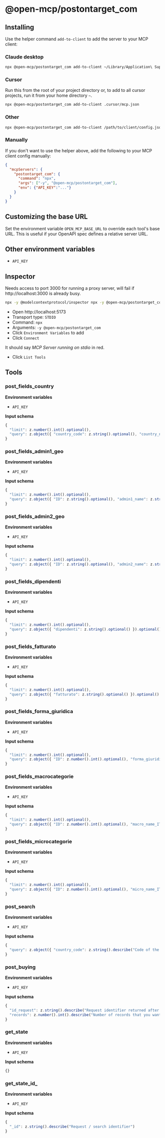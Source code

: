 # @open-mcp/postontarget_com

## Installing

Use the helper command `add-to-client` to add the server to your MCP client:

### Claude desktop

```bash
npx @open-mcp/postontarget_com add-to-client ~/Library/Application\ Support/Claude/claude_desktop_config.json
```

### Cursor

Run this from the root of your project directory or, to add to all cursor projects, run it from your home directory `~`.

```bash
npx @open-mcp/postontarget_com add-to-client .cursor/mcp.json
```

### Other

```bash
npx @open-mcp/postontarget_com add-to-client /path/to/client/config.json
```

### Manually

If you don't want to use the helper above, add the following to your MCP client config manually:

```json
{
  "mcpServers": {
    "postontarget_com": {
      "command": "npx",
      "args": ["-y", "@open-mcp/postontarget_com"],
      "env": {"API_KEY":"..."}
    }
  }
}
```

## Customizing the base URL

Set the environment variable `OPEN_MCP_BASE_URL` to override each tool's base URL. This is useful if your OpenAPI spec defines a relative server URL.

## Other environment variables

- `API_KEY`

## Inspector

Needs access to port 3000 for running a proxy server, will fail if http://localhost:3000 is already busy.

```bash
npx -y @modelcontextprotocol/inspector npx -y @open-mcp/postontarget_com
```

- Open http://localhost:5173
- Transport type: `STDIO`
- Command: `npx`
- Arguments: `-y @open-mcp/postontarget_com`
- Click `Environment Variables` to add
- Click `Connect`

It should say _MCP Server running on stdio_ in red.

- Click `List Tools`

## Tools

### post_fields_country

**Environment variables**

- `API_KEY`

**Input schema**

```ts
{
  "limit": z.number().int().optional(),
  "query": z.object({ "country_code": z.string().optional(), "country_name_EN": z.string().optional(), "country_name_IT": z.string().optional() }).optional()
}
```

### post_fields_admin1_geo

**Environment variables**

- `API_KEY`

**Input schema**

```ts
{
  "limit": z.number().int().optional(),
  "query": z.object({ "ID": z.string().optional(), "admin1_name": z.string().optional(), "admin1_name_ascii": z.string().optional(), "country_code": z.string().optional() }).optional()
}
```

### post_fields_admin2_geo

**Environment variables**

- `API_KEY`

**Input schema**

```ts
{
  "limit": z.number().int().optional(),
  "query": z.object({ "ID": z.string().optional(), "admin2_name": z.string().optional(), "admin2_name_ascii": z.string().optional(), "country_code": z.string().optional(), "id_admin1": z.string().optional() }).optional()
}
```

### post_fields_dipendenti

**Environment variables**

- `API_KEY`

**Input schema**

```ts
{
  "limit": z.number().int().optional(),
  "query": z.object({ "dipendenti": z.string().optional() }).optional()
}
```

### post_fields_fatturato

**Environment variables**

- `API_KEY`

**Input schema**

```ts
{
  "limit": z.number().int().optional(),
  "query": z.object({ "fatturato": z.string().optional() }).optional()
}
```

### post_fields_forma_giuridica

**Environment variables**

- `API_KEY`

**Input schema**

```ts
{
  "limit": z.number().int().optional(),
  "query": z.object({ "ID": z.number().int().optional(), "forma_giuridica": z.string().optional(), "country_code": z.string().optional() }).optional()
}
```

### post_fields_macrocategorie

**Environment variables**

- `API_KEY`

**Input schema**

```ts
{
  "limit": z.number().int().optional(),
  "query": z.object({ "ID": z.number().int().optional(), "macro_name_IT": z.string().optional(), "macro_name_EN": z.string().optional() }).optional()
}
```

### post_fields_microcategorie

**Environment variables**

- `API_KEY`

**Input schema**

```ts
{
  "limit": z.number().int().optional(),
  "query": z.object({ "ID": z.number().int().optional(), "micro_name_IT": z.string().optional(), "micro_name_EN": z.string().optional(), "id_macro": z.number().int().optional() }).optional()
}
```

### post_search

**Environment variables**

- `API_KEY`

**Input schema**

```ts
{
  "query": z.object({ "country_code": z.string().describe("Code of the country where you want to search for personal data").optional(), "admin1_code": z.string().describe("Code of the region where you want to search for data").optional(), "admin2_code": z.string().describe("Code of the province where you want to search for data").optional(), "dipendenti": z.string().describe("Range of employed employees who must have the company").optional(), "fatturato": z.string().describe("Range of turnover in which the company must be included").optional(), "forma_giuridica_id": z.number().int().describe("Legal form identifier that the company must have").optional(), "macro_id": z.number().int().describe("Commodity macro-category identifier to which the company must belong").optional(), "micro_id": z.number().int().describe("Commodity macro-category identifier to which the company must belong").optional() })
}
```

### post_buying

**Environment variables**

- `API_KEY`

**Input schema**

```ts
{
  "id_request": z.string().describe("Request identifier returned after performing a POST Search").optional(),
  "records": z.number().int().describe("Number of records that you want to buy").optional()
}
```

### get_state

**Environment variables**

- `API_KEY`

**Input schema**

```ts
{}
```

### get_state_id_

**Environment variables**

- `API_KEY`

**Input schema**

```ts
{
  "_id": z.string().describe("Request / search identifier")
}
```
